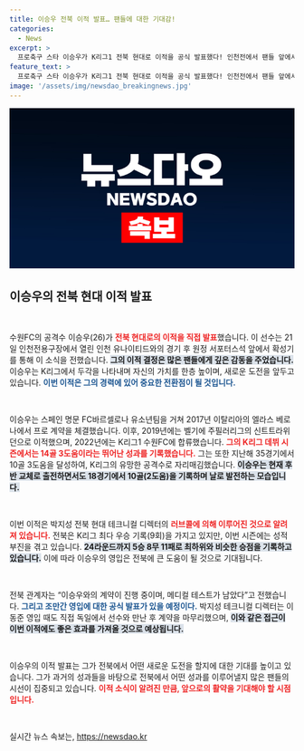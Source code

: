 ```yaml
---
title: 이승우 전북 이적 발표… 팬들에 대한 기대감!
categories:
  - News
excerpt: >
  프로축구 스타 이승우가 K리그1 전북 현대로 이적을 공식 발표했다! 인천전에서 팬들 앞에서 직접 전한 이 소식은 과연 팀에 어떤 변화를 가져올까? 이적의 배경과 시즌 전망을 전격 분석합니다!
feature_text: >
  프로축구 스타 이승우가 K리그1 전북 현대로 이적을 공식 발표했다! 인천전에서 팬들 앞에서 직접 전한 이 소식은 과연 팀에 어떤 변화를 가져올까? 이적의 배경과 시즌 전망을 전격 분석합니다!
image: '/assets/img/newsdao_breakingnews.jpg'
---
```


<p><img src="/assets/img/newsdao_breakingnews.jpg" alt="ranknews 속보" /></p>

<h2 data-ke-size="size26">이승우의 전북 현대 이적 발표</h2>

<p data-ke-size="size16">&nbsp;</p>

<p>수원FC의 공격수 이승우(26)가 <b><span style="color: #ee2323;">전북 현대로의 이적을 직접 발표</span></b>했습니다. 이 선수는 21일 인천전용구장에서 열린 인천 유나이티드와의 경기 후 원정 서포터스석 앞에서 확성기를 통해 이 소식을 전했습니다. <b><span style="background-color: #21538527;">그의 이적 결정은 많은 팬들에게 깊은 감동을 주었습니다.</span></b> 이승우는 K리그에서 두각을 나타내며 자신의 가치를 한층 높이며, 새로운 도전을 앞두고 있습니다. <b><span style="color: #1a5490;">이번 이적은 그의 경력에 있어 중요한 전환점이 될 것입니다.</span></b></p>

<p data-ke-size="size16">&nbsp;</p>

<p>이승우는 스페인 명문 FC바르셀로나 유소년팀을 거쳐 2017년 이탈리아의 엘라스 베로나에서 프로 계약을 체결했습니다. 이후, 2019년에는 벨기에 주필러리그의 신트트라위던으로 이적했으며, 2022년에는 K리그1 수원FC에 합류했습니다. <b><span style="color: #ee2323;">그의 K리그 데뷔 시즌에서는 14골 3도움이라는 뛰어난 성과를 기록했습니다.</span></b> 그는 또한 지난해 35경기에서 10골 3도움을 달성하여, K리그의 유망한 공격수로 자리매김했습니다. <b><span style="background-color: #21538527;">이승우는 현재 후반 교체로 출전하면서도 18경기에서 10골(2도움)을 기록하며 날로 발전하는 모습입니다.</span></b></p>

<p data-ke-size="size16">&nbsp;</p>

<p>이번 이적은 박지성 전북 현대 테크니컬 디렉터의 <b><span style="color: #ee2323;">러브콜에 의해 이루어진 것으로 알려져 있습니다.</span></b> 전북은 K리그 최다 우승 기록(9회)을 가지고 있지만, 이번 시즌에는 성적 부진을 겪고 있습니다. <b><span style="background-color: #21538527;">24라운드까지 5승 8무 11패로 최하위와 비슷한 승점을 기록하고 있습니다.</span></b> 이에 따라 이승우의 영입은 전북에 큰 도움이 될 것으로 기대됩니다.</p>

<p data-ke-size="size16">&nbsp;</p>

<p>전북 관계자는 “이승우와의 계약이 진행 중이며, 메디컬 테스트가 남았다”고 전했습니다. <b><span style="color: #1a5490;">그리고 조만간 영입에 대한 공식 발표가 있을 예정이다.</span></b> 박지성 테크니컬 디렉터는 이동준 영입 때도 직접 독일에서 선수와 만난 후 계약을 마무리했으며, <b><span style="background-color: #21538527;">이와 같은 접근이 이번 이적에도 좋은 효과를 가져올 것으로 예상됩니다.</span></b></p>

<p data-ke-size="size16">&nbsp;</p>

<p>이승우의 이적 발표는 그가 전북에서 어떤 새로운 도전을 할지에 대한 기대를 높이고 있습니다. 그가 과거의 성과들을 바탕으로 전북에서 어떤 성과를 이루어낼지 많은 팬들의 시선이 집중되고 있습니다. <b><span style="color: #ee2323;">이적 소식이 알려진 만큼, 앞으로의 활약을 기대해야 할 시점입니다.</span></b></p>

<p data-ke-size="size16">&nbsp;</p>
실시간 뉴스 속보는, <a href="https://newsdao.kr" rel="dofollow">https://newsdao.kr</a>


